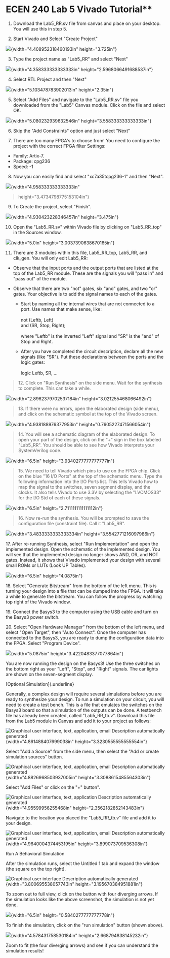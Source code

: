 # ECEN 240 Lab 5 Vivado Tutorial**

1. Download the Lab5\_RR.sv file from canvas and place on your
desktop. You will use this in step 5.

2. Start Vivado and Select "Create Project"

![](media/vv1.png){width="4.408952318460193in" height="3.725in"}

3. Type the project name as "Lab5\_RR" and select "Next"

![](media/vv2.png){width="4.358333333333333in"
height="2.5968066491688537in"}

4. Select RTL Project and then "Next"

![](media/vv3.png){width="5.103478783902013in" height="2.35in"}

5. Select "Add Files" and navigate to the "Lab5\_RR.sv" file you downloaded from the "Lab5" Canvas module. Click on the file and select OK.

![](media/vv4.png){width="5.080232939632546in"
height="3.558333333333333in"}

6. Skip the "Add Constraints" option and just select "Next"

7. There are too many FPGA's to choose from! You need to configure the project with the correct FPGA filter Settings:

- Family: Artix-7.
- Package: cpg236
- Speed: -1

8. Now you can easily find and select "xc7a35tcpg236-1" and then
"Next".

![](media/vv5.png){width="4.958333333333333in"
> height="3.4734798775153104in"}

9. To Create the project, select "Finish".

![](media/vv6.png){width="4.930423228346457in" height="3.475in"}

10. Open the "Lab5\_RR.sv" within Vivado file by clicking on
"Lab5\_RR\_top" in the Sources window.

![](media/vv7.png){width="5.0in" height="3.0037390638670165in"}

11. There are 3 modules within this file, Lab5\_RR\_top, Lab5\_RR,
and clk\_gen. You will only edit Lab5\_RR:

-   Observe that the input ports and the output ports that are listed at
    the top of the Lab5\_RR module. These are the signals you will "pass
    in" and "pass out" of the module.

-   Observe that there are two "not" gates, six "and" gates, and two
    "or" gates. Your objective is to add the signal names to each of the
    gates.

    -   Start by naming all the internal wires that are not connected to
        a port. Use names that make sense, like:\
        \
        not (Leftb, Left)\
        and (SR, Stop, Right);\
        \
        where "Leftb" is the inverted "Left" signal and "SR" is the
        "and" of Stop and Right.

    -   After you have completed the circuit description, declare all
        the new signals (like "SR"). Put these declarations between the
        ports and the logic gates:\
        \
        logic Leftb, SR, ...

> 12\. Click on "Run Synthesis" on the side menu. Wait for the synthesis
> to complete. This can take a while.

![](media/vv8.png){width="2.8962379702537184in"
height="3.021255468066492in"}

> 13\. If there were no errors, open the elaborated design (side menu),
> and click on the schematic symbol at the top of the Vivado screen.

![](media/vv9.png){width="4.938188976377953in"
height="0.7605227471566054in"}

> 14\. You will see a schematic diagram of the elaborated design. To
> open your part of the design, click on the "+" sign in the box labeled
> "Lab5\_RR". You should be able to see how Vivado interprets your
> SystemVerilog code.

![](media/vv10.png){width="6.5in" height="3.9340277777777777in"}

> 15\. We need to tell Vivado which pins to use on the FPGA chip. Click
> on the blue "16 I/O Ports" at the top of the schematic menu. Type the
> following information into the I/O Ports list. This tells Vivado how
> to map the signal to the switches, seven segment display, and the
> clocks. It also tells Vivado to use 3.3V by selecting the "LVCMOS33"
> for the I/O Std of each of these signals.

![](media/vv11.png){width="6.5in" height="2.7111111111111112in"}

> 16\. Now re-run the synthesis. You will be prompted to save the
> configuration file (constraint file). Call it "Lab5\_RR".

![](media/vv12.png){width="3.4833333333333334in"
height="3.5542771216097986in"}

17\. After re-running Synthesis, select "Run Implementation" and open
the implemented design. Open the schematic of the implemented design.
You will see that the implemented design no longer shows AND, OR, and
NOT gates. Instead, it shows that Vivado implemented your design with
several small ROMs or LUTs (Look UP Tables).

![](media/vv13.png){width="6.5in" height="4.0875in"}

18\. Select "Generate Bitstream" from the bottom of the left menu. This
is turning your design into a file that can be dumped into the FPGA. It
will take a while to generate the bitstream. You can follow the progress
by watching top right of the Vivado window.

19\. Connect the Basys3 to the computer using the USB cable and turn on
the Basys3 power switch.

20\. Select "Open Hardware Manager" from the bottom of the left menu,
and select "Open Target", then "Auto Connect". Once the computer has
connected to the Basys3, you are ready to dump the configuration data
into the FPGA. Select "Program Device".

![](media/vv14.png){width="5.0875in" height="3.4220483377077864in"}

You are now running the design on the Basys3! Use the three switches on
the bottom right as your "Left", "Stop", and "Right" signals. The car
lights are shown on the seven-segment display.

[Optional Simulation]{.underline}

Generally, a complex design will require several simulations before you
are ready to synthesize your design. To run a simulation on your
circuit, you will need to create a test bench. This is a file that
emulates the switches on the Basys3 board so that a simulation of the
outputs can be done. A testbench file has already been created, called
"Lab5\_RR\_tb.v". Download this file from the Lab5 module in Canvas and
add it to your project as follows:

![Graphical user interface, text, application, email Description
automatically generated](media/vv15.png){width="4.861488407699038in"
height="3.3230555555555554in"}

Select "Add a Source" from the side menu, then select the "Add or create
simulation sources" button.

![Graphical user interface, text, application, email Description
automatically generated](media/vv16.png){width="4.8826968503937005in"
height="3.3088615485564303in"}

Select "Add Files" or click on the "+" button".

![Graphical user interface, text, application Description automatically
generated](media/vv17.png){width="4.95599956255468in"
height="2.3562182852143483in"}

Navigate to the location you placed the "Lab5\_RR\_tb.v" file and add it
to your design.

![Graphical user interface, text, application, email Description
automatically generated](media/vv18.png){width="4.9640004374453195in"
height="3.899073709536308in"}

Run A Behavioral Simulation

After the simulation runs, select the Untitled 1 tab and expand the
window (the square on the top right).

![Graphical user interface Description automatically
generated](media/vv19.png){width="3.800695538057743in"
height="3.195670384951881in"}

To zoom out to full view, click on the button with four diverging
arrows. If the simulation looks like the above screenshot, the
simulation is not yet done.

![](media/vv21.png){width="6.5in" height="0.5840277777777778in"}

To finish the simulation, click on the "run simulation" button (shown
above).

![](media/vv20.png){width="4.578431758530184in"
height="2.668794838145232in"}

Zoom to fit (the four diverging arrows) and see if you can understand
the simulation results!
